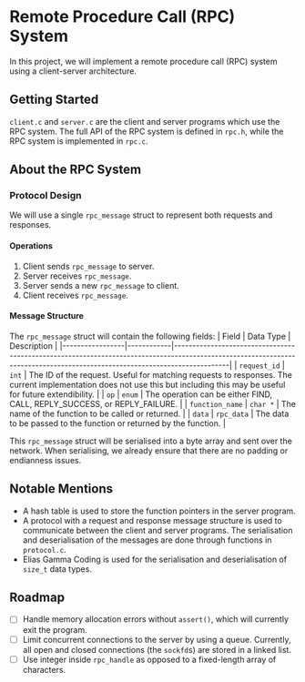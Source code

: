 # Remote Procedure Call (RPC) System

In this project, we will implement a remote procedure call (RPC) system using a client-server architecture.

## Getting Started

`client.c` and `server.c` are the client and server programs which use the RPC system. The full API of the RPC system is defined in `rpc.h`, while the RPC system is implemented in `rpc.c`.

## About the RPC System

### Protocol Design

We will use a single `rpc_message` struct to represent both requests and responses.

#### Operations

1. Client sends `rpc_message` to server.
2. Server receives `rpc_message`.
3. Server sends a new `rpc_message` to client.
4. Client receives `rpc_message`.

#### Message Structure

The `rpc_message` struct will contain the following fields:
| Field           | Data Type  | Description                                                                                                                                                               |
|-----------------|------------|---------------------------------------------------------------------------------------------------------------------------------------------------------------------------|
| `request_id`    | `int`      | The ID of the request. Useful for matching requests to responses. The current implementation does not use this but including this may be useful for future extendibility. |
| `op`            | `enum`     | The operation can be either FIND, CALL, REPLY_SUCCESS, or REPLY_FAILURE.                                                                                                  |
| `function_name` | `char *`   | The name of the function to be called or returned.                                                                                                                        |
| `data`          | `rpc_data` | The data to be passed to the function or returned by the function.                                                                                                        |

This `rpc_message` struct will be serialised into a byte array and sent over the network. When serialising, we already ensure that there are no padding or endianness issues.

## Notable Mentions

- A hash table is used to store the function pointers in the server program.
- A protocol with a request and response message structure is used to communicate between the client and server programs. The serialisation and deserialisation of the messages are done through functions in `protocol.c`.
- Elias Gamma Coding is used for the serialisation and deserialisation of `size_t` data types.

## Roadmap

- [ ] Handle memory allocation errors without `assert()`, which will currently exit the program.
- [ ] Limit concurrent connections to the server by using a queue. Currently, all open and closed connections (the `sockfd`s) are stored in a linked list.
- [ ] Use integer inside `rpc_handle` as opposed to a fixed-length array of characters.
